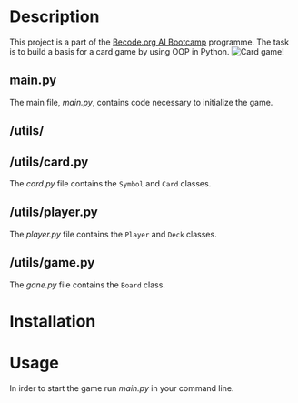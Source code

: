 # Description
This project is a part of the [Becode.org AI Bootcamp](https://becode.org/learn/ai-bootcamp/) programme. The task is to build a basis for a card game by using OOP in Python.
![Card game!](https://media.giphy.com/media/3o7TKP35NXE4rWwXjW/giphy.gif)

## main.py
The main file, *main.py*, contains code necessary to initialize the game.

## /utils/

## /utils/card.py
The *card.py* file contains the `Symbol` and `Card` classes.

## /utils/player.py
The *player.py* file contains the `Player` and `Deck` classes.

## /utils/game.py
The *gane.py* file contains the `Board` class.

# Installation
# Usage
In irder to start the game run *main.py* in your command line.




